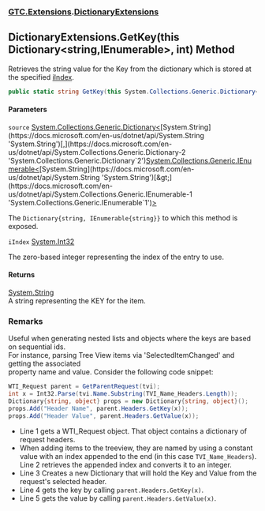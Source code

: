 ### [GTC.Extensions](GTC.Extensions.md 'GTC.Extensions').[DictionaryExtensions](GTC.Extensions.DictionaryExtensions.md 'GTC.Extensions.DictionaryExtensions')

## DictionaryExtensions.GetKey(this Dictionary<string,IEnumerable<string>>, int) Method

Retrieves the string value for the Key from the dictionary which is stored at the specified [iIndex](GTC.Extensions.DictionaryExtensions.GetKey(thisSystem.Collections.Generic.Dictionary_string,System.Collections.Generic.IEnumerable_string__,int).md#GTC.Extensions.DictionaryExtensions.GetKey(thisSystem.Collections.Generic.Dictionary_string,System.Collections.Generic.IEnumerable_string__,int).iIndex 'GTC.Extensions.DictionaryExtensions.GetKey(this System.Collections.Generic.Dictionary<string,System.Collections.Generic.IEnumerable<string>>, int).iIndex').

```csharp
public static string GetKey(this System.Collections.Generic.Dictionary<string,System.Collections.Generic.IEnumerable<string>> source, int iIndex);
```
#### Parameters

<a name='GTC.Extensions.DictionaryExtensions.GetKey(thisSystem.Collections.Generic.Dictionary_string,System.Collections.Generic.IEnumerable_string__,int).source'></a>

`source` [System.Collections.Generic.Dictionary&lt;](https://docs.microsoft.com/en-us/dotnet/api/System.Collections.Generic.Dictionary-2 'System.Collections.Generic.Dictionary`2')[System.String](https://docs.microsoft.com/en-us/dotnet/api/System.String 'System.String')[,](https://docs.microsoft.com/en-us/dotnet/api/System.Collections.Generic.Dictionary-2 'System.Collections.Generic.Dictionary`2')[System.Collections.Generic.IEnumerable&lt;](https://docs.microsoft.com/en-us/dotnet/api/System.Collections.Generic.IEnumerable-1 'System.Collections.Generic.IEnumerable`1')[System.String](https://docs.microsoft.com/en-us/dotnet/api/System.String 'System.String')[&gt;](https://docs.microsoft.com/en-us/dotnet/api/System.Collections.Generic.IEnumerable-1 'System.Collections.Generic.IEnumerable`1')[&gt;](https://docs.microsoft.com/en-us/dotnet/api/System.Collections.Generic.Dictionary-2 'System.Collections.Generic.Dictionary`2')

The `Dictionary{string, IEnumerable{string}}` to which this method is exposed.

<a name='GTC.Extensions.DictionaryExtensions.GetKey(thisSystem.Collections.Generic.Dictionary_string,System.Collections.Generic.IEnumerable_string__,int).iIndex'></a>

`iIndex` [System.Int32](https://docs.microsoft.com/en-us/dotnet/api/System.Int32 'System.Int32')

The zero-based integer representing the index of the entry to use.

#### Returns
[System.String](https://docs.microsoft.com/en-us/dotnet/api/System.String 'System.String')  
A string representing the KEY for the item.

### Remarks
Useful when generating nested lists and objects where the keys are based on sequential ids.  
For instance, parsing Tree View items via 'SelectedItemChanged' and getting the associated   
property name and value. Consider the following code snippet:  
  
```csharp  
WTI_Request parent = GetParentRequest(tvi);  
int x = Int32.Parse(tvi.Name.Substring(TVI_Name_Headers.Length));  
Dictionary{string, object} props = new Dictionary{string, object}();  
props.Add("Header Name", parent.Headers.GetKey(x));  
props.Add("Header Value", parent.Headers.GetValue(x));  
```  
- Line 1 gets a WTI_Request object. That object contains a dictionary of request headers.  
- When adding items to the treeview, they are named by using a constant value with an index appended to the end (in this case `TVI_Name_Headers`). Line 2 retrieves the appended index and converts it to an integer.  
- Line 3 Creates a new Dictionary that will hold the Key and Value from the request's selected header.  
- Line 4 gets the key by calling `parent.Headers.GetKey(x)`.  
- Line 5 gets the value by calling `parent.Headers.GetValue(x)`.